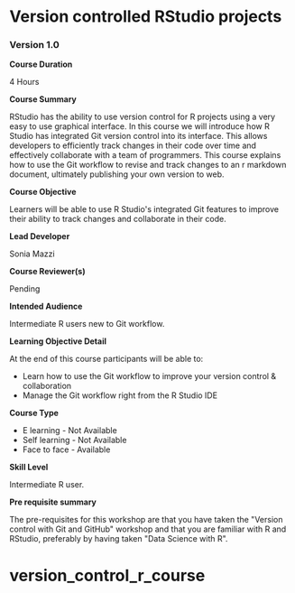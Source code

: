 # Version controlled RStudio projects

### Version 1.0

**Course Duration**

4 Hours

**Course Summary**  

RStudio has the ability to use version control for R projects using a very easy to use graphical interface. In this course we will introduce how R Studio has integrated Git version control into its interface. This allows developers to efficiently track changes in their code over time and effectively collaborate with a team of programmers. This course explains how to use the Git workflow to revise and track changes to an r markdown document, ultimately publishing your own version to web. 

**Course Objective**  

Learners will be able to use R Studio's integrated Git features to improve their ability to track changes and collaborate in their code.

**Lead Developer**  

Sonia Mazzi

**Course Reviewer(s)**  

Pending

**Intended Audience**  

Intermediate R users new to Git workflow.

**Learning Objective Detail**  

At the end of this course participants will be able to:
* Learn how to use the Git workflow to improve your version control & collaboration
* Manage the Git workflow right from the R Studio IDE


**Course Type**  

* E learning - Not Available
* Self learning - Not Available
* Face to face - Available

**Skill Level**  

Intermediate R user.

**Pre requisite summary**  

The pre-requisites for this workshop are that you have taken the "Version  control with Git and GitHub" workshop and that you are familiar with R and RStudio, preferably by having taken "Data Science with R".



# version_control_r_course
